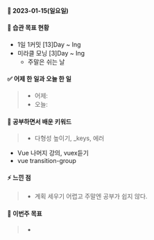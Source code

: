 #### 📆 2023-01-15(일요일)

#### 🐎 습관 목표 현황

-   1일 1커밋 [13]Day ~ Ing
-   미라클 모닝 [3]Day ~ Ing
    - 주말은 쉬는 날

#### ✅ 어제 한 일과 오늘 한 일 
> - 어제:   
> - 오늘:  

#### 🤔 공부하면서 배운 키워드

> - 다형성 높이기, _keys, 에러
- Vue 나머지 강의, vuex듣기
- vue transition-group 

#### ⚡ 느낀 점

> - 계획 세우기 어렵고 주말엔 공부가 쉽지 않다.

#### 🎯 이번주 목표

> -
